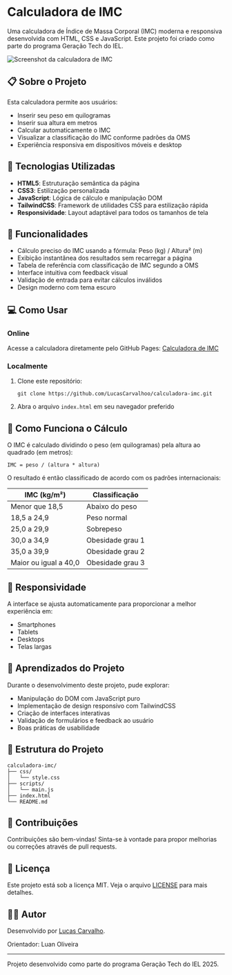 # Calculadora de IMC

Uma calculadora de Índice de Massa Corporal (IMC) moderna e responsiva desenvolvida com HTML, CSS e JavaScript. Este projeto foi criado como parte do programa Geração Tech do IEL.

![Screenshot da calculadora de IMC](https://i.imgur.com/qoBThi2.jpeg)

## 📋 Sobre o Projeto

Esta calculadora permite aos usuários:
- Inserir seu peso em quilogramas
- Inserir sua altura em metros
- Calcular automaticamente o IMC
- Visualizar a classificação do IMC conforme padrões da OMS
- Experiência responsiva em dispositivos móveis e desktop

## 🚀 Tecnologias Utilizadas

- **HTML5**: Estruturação semântica da página
- **CSS3**: Estilização personalizada
- **JavaScript**: Lógica de cálculo e manipulação DOM
- **TailwindCSS**: Framework de utilidades CSS para estilização rápida
- **Responsividade**: Layout adaptável para todos os tamanhos de tela

## 🔧 Funcionalidades

- Cálculo preciso do IMC usando a fórmula: Peso (kg) / Altura² (m)
- Exibição instantânea dos resultados sem recarregar a página
- Tabela de referência com classificação de IMC segundo a OMS
- Interface intuitiva com feedback visual
- Validação de entrada para evitar cálculos inválidos
- Design moderno com tema escuro

## 💻 Como Usar

### Online
Acesse a calculadora diretamente pelo GitHub Pages: [Calculadora de IMC](https://lucascarvalhoo.github.io/calculadora-imc/)

### Localmente
1. Clone este repositório:
   ```
   git clone https://github.com/LucasCarvalhoo/calculadora-imc.git
   ```
2. Abra o arquivo `index.html` em seu navegador preferido

## 🧮 Como Funciona o Cálculo

O IMC é calculado dividindo o peso (em quilogramas) pela altura ao quadrado (em metros):

```
IMC = peso / (altura * altura)
```

O resultado é então classificado de acordo com os padrões internacionais:

| IMC (kg/m²) | Classificação |
|-------------|---------------|
| Menor que 18,5 | Abaixo do peso |
| 18,5 a 24,9 | Peso normal |
| 25,0 a 29,9 | Sobrepeso |
| 30,0 a 34,9 | Obesidade grau 1 |
| 35,0 a 39,9 | Obesidade grau 2 |
| Maior ou igual a 40,0 | Obesidade grau 3 |

## 📱 Responsividade

A interface se ajusta automaticamente para proporcionar a melhor experiência em:
- Smartphones
- Tablets
- Desktops
- Telas largas

## 🧠 Aprendizados do Projeto

Durante o desenvolvimento deste projeto, pude explorar:
- Manipulação do DOM com JavaScript puro
- Implementação de design responsivo com TailwindCSS
- Criação de interfaces interativas
- Validação de formulários e feedback ao usuário
- Boas práticas de usabilidade

## 📂 Estrutura do Projeto

```
calculadora-imc/
├── css/
│   └── style.css
├── scripts/
│   └── main.js
├── index.html
└── README.md
```

## 🤝 Contribuições

Contribuições são bem-vindas! Sinta-se à vontade para propor melhorias ou correções através de pull requests.

## 📄 Licença

Este projeto está sob a licença MIT. Veja o arquivo [LICENSE](LICENSE) para mais detalhes.

## 👨‍💻 Autor

Desenvolvido por [Lucas Carvalho](https://github.com/LucasCarvalhoo).

Orientador: Luan Oliveira

---

Projeto desenvolvido como parte do programa Geração Tech do IEL 2025.
